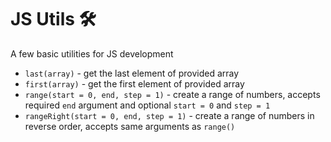 # JS Utils 🛠️

A few basic utilities for JS development

-   `last(array)` - get the last element of provided array
-   `first(array)` - get the first element of provided array
-   `range(start = 0, end, step = 1)` - create a range of numbers, accepts required `end` argument and optional `start = 0` and `step = 1`
-   `rangeRight(start = 0, end, step = 1)` - create a range of numbers in reverse order, accepts same arguments as `range()`
